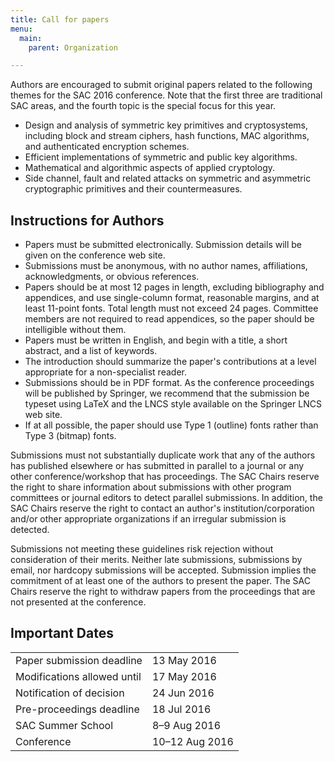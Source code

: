 ```yaml
---
title: Call for papers
menu:
  main:
    parent: Organization

---
```


Authors are encouraged to submit original papers related to the following themes
for the SAC 2016 conference. Note that the first three are traditional SAC
areas, and the fourth topic is the special focus for this year.

* Design and analysis of symmetric key primitives and cryptosystems, including
  block and stream ciphers, hash functions, MAC algorithms, and authenticated
  encryption schemes.
* Efficient implementations of symmetric and public key algorithms.
* Mathematical and algorithmic aspects of applied cryptology.
* Side channel, fault and related attacks on symmetric and asymmetric
  cryptographic primitives and their countermeasures.

## Instructions for Authors

* Papers must be submitted electronically. Submission details will be given on
  the conference web site.
* Submissions must be anonymous, with no author names, affiliations,
  acknowledgments, or obvious references.
* Papers should be at most 12 pages in length, excluding bibliography and
  appendices, and use single-column format, reasonable margins, and at least
  11-point fonts. Total length must not exceed 24 pages. Committee members are
  not required to read appendices, so the paper should be intelligible without
  them.
* Papers must be written in English, and begin with a title, a short abstract,
  and a list of keywords.
* The introduction should summarize the paper's contributions at a level
  appropriate for a non-specialist reader.
* Submissions should be in PDF format. As the conference proceedings will be
  published by Springer, we recommend that the submission be typeset using LaTeX
  and the LNCS style available on the Springer LNCS web site.
* If at all possible, the paper should use Type 1 (outline) fonts rather than
  Type 3 (bitmap) fonts.

Submissions must not substantially duplicate work that any of the authors has
published elsewhere or has submitted in parallel to a journal or any other
conference/workshop that has proceedings. The SAC Chairs reserve the right to
share information about submissions with other program committees or journal
editors to detect parallel submissions. In addition, the SAC Chairs reserve the
right to contact an author's institution/corporation and/or other appropriate
organizations if an irregular submission is detected.

Submissions not meeting these guidelines risk rejection without consideration of
their merits. Neither late submissions, submissions by email, nor hardcopy
submissions will be accepted. Submission implies the commitment of at least one
of the authors to present the paper. The SAC Chairs reserve the right to
withdraw papers from the proceedings that are not presented at the conference.


## Important Dates

|                                |                |
|--------------------------------|----------------|
| Paper submission deadline      |    13 May 2016 |
| Modifications allowed until    |    17 May 2016 |
| Notification of decision       |    24 Jun 2016 |
| Pre-proceedings deadline       |    18 Jul 2016 |
| SAC Summer School              |   8–9 Aug 2016 |
| Conference                     | 10–12 Aug 2016 |
